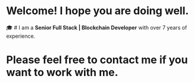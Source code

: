 # Welcome! I hope you are doing well.

🎓 # I am a **Senior Full Stack | Blockchain Developer** with over 7 years of experience. <br>

# Please feel free to contact me if you want to work with me. <br> 

